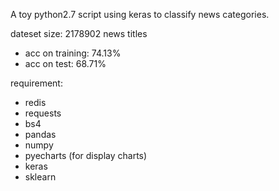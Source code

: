 A toy python2.7 script using keras to classify news categories.

dateset size: 2178902 news titles

- acc on training: 74.13%
- acc on test: 68.71%

requirement:

- redis
- requests
- bs4
- pandas
- numpy
- pyecharts (for display charts)
- keras
- sklearn
